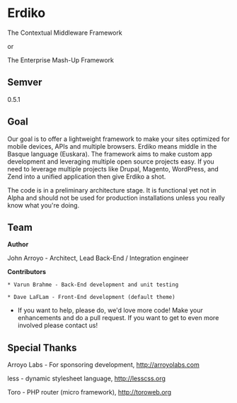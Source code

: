Erdiko
=======

The Contextual Middleware Framework

or 

The Enterprise Mash-Up Framework

Semver
------

0.5.1

Goal
----

Our goal is to offer a lightweight framework to make your sites optimized for mobile devices, APIs and multiple browsers.  Erdiko means middle in the Basque language (Euskara).  The framework aims to make custom app development and leveraging multiple open source projects easy.  If you need to leverage multiple projects like Drupal, Magento, WordPress, and Zend into a unified application then give Erdiko a shot.

The code is in a preliminary architecture stage.  It is functional yet not in Alpha and should not be used for production installations unless you really know what you're doing.

Team
----

**Author**

John Arroyo - Architect, Lead Back-End / Integration engineer

**Contributors**

	* Varun Brahme - Back-End development and unit testing

	* Dave LaFLam - Front-End development (default theme)

* If you want to help, please do, we'd love more code!  Make your enhancements and do a pull request.  If you want to get to even more involved please contact us!

Special Thanks
--------------

Arroyo Labs - For sponsoring development, http://arroyolabs.com

less - dynamic stylesheet language, http://lesscss.org

Toro - PHP router (micro framework), http://toroweb.org
